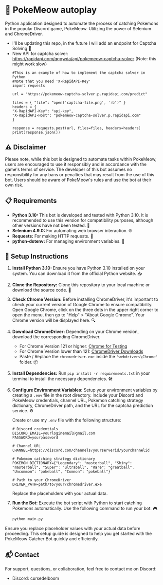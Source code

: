 # 🤖 PokeMeow autoplay

Python application designed to automate the process of catching Pokemons in the popular Discord game, PokeMeow. Utilizing the power of Selenium and ChromeDriver.
- I'll be updating this repo, in the future I will add an endpoint for Captcha Solving 🧩
- New API for captcha solver: https://rapidapi.com/qqqwda/api/pokemeow-captcha-solver (Note: this might work slow)
  ```plaintext
  #This is an example of how to implement the captcha solver in Python
  #Note that you need 'X-RapidAPI-Key'
  import requests
      
  url = "https://pokemeow-captcha-solver.p.rapidapi.com/predict"
      
  files = { "file": "open('captcha-file.png', 'rb')" }
  headers = {
  "X-RapidAPI-Key": "api-key",
  "X-RapidAPI-Host": "pokemeow-captcha-solver.p.rapidapi.com"
  }
      
  response = requests.post(url, files=files, headers=headers)
  print(response.json())
    ```

## ⚠️ Disclaimer
Please note, while this bot is designed to automate tasks within PokeMeow, users are encouraged to use it responsibly and in accordance with the game's terms of service. The developer of this bot assumes no responsibility for any bans or penalties that may result from the use of this bot. Users should be aware of PokeMeow's rules and use the bot at their own risk.

## 📋 Requirements
- **Python 3.10:** This bot is developed and tested with Python 3.10. It is recommended to use this version for compatibility purposes, although other versions have not been tested. 🐍
- **Selenium 4.9.0:** For automating web browser interaction. 🌐
- **Requests:** For making HTTP requests. 📡
- **python-dotenv:** For managing environment variables. 🔑

## 🚀 Setup Instructions

1. **Install Python 3.10:** Ensure you have Python 3.10 installed on your system. You can download it from the official Python website. 📥
2. **Clone the Repository:** Clone this repository to your local machine or download the source code. 📂
3. **Check Chrome Version:** Before installing ChromeDriver, it's important to check your current version of Google Chrome to ensure compatibility. Open Google Chrome, click on the three dots in the upper right corner to open the menu, then go to "Help" > "About Google Chrome". Your Chrome version will be displayed here. 🔍
4. **Download ChromeDriver:** Depending on your Chrome version, download the corresponding ChromeDriver.
   - For Chrome Version 121 or higher: [Chrome for Testing](https://googlechromelabs.github.io/chrome-for-testing/)
   - For Chrome Version lower than 121: [ChromeDriver Downloads](https://chromedriver.chromium.org/downloads)
   - Paste / Replace the `chromedriver.exe` inside the `'webdrivers\Chrome'` folder. 📦
5. **Install Dependencies:** Run `pip install -r requirements.txt` in your terminal to install the necessary dependencies. 🛠️
6. **Configure Environment Variables:** Setup your environment variables by creating a `.env` file in the root directory. Include your Discord and PokeMeow credentials, channel URL, Pokemon catching strategy dictionary, ChromeDriver path, and the URL for the captcha prediction service. ⚙️

    Create or use my `.env` file with the following structure:

    ```plaintext
    # Discord credentials
    DISCORD_EMAIL=yourloginemail@gmail.com
    PASSWORD=yourpassword

    # Channel URL
    CHANNEL=https://discord.com/channels/yourserverid/yourchannelid

    # Pokemon catching strategy dictionary
    POKEMON_DICTIONARY={"Legendary": "masterball", "Shiny": "masterball", "Super": "ultraball", "Rare": "greatball", "Uncommon": "pokeball", "Common": "pokeball"}

    # Path to your ChromeDriver
    DRIVER_PATH=path/to/your/chromedriver.exe
    ```

    Replace the placeholders with your actual data.

7. **Run the Bot:** Execute the bot script with Python to start catching Pokemons automatically. Use the following command to run your bot: 🎮

    ```bash
    python main.py
    ```

Ensure you replace placeholder values with your actual data before proceeding. This setup guide is designed to help you get started with the PokeMeow Catcher Bot quickly and efficiently.

## 📬 Contact

For support, questions, or collaboration, feel free to contact me on Discord:

- Discord: cursedelboom

